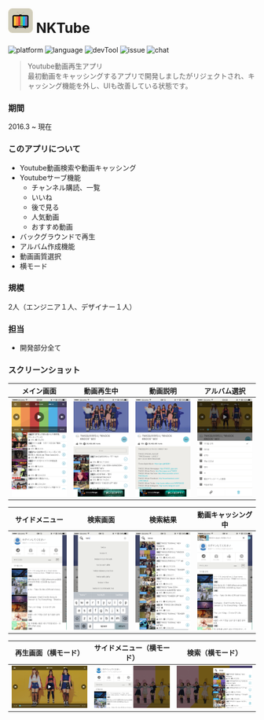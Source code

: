 # ![アイコン](https://github.com/Noodlekim/RESUME/blob/master/images/nktube_p.png?raw=true=50x50) NKTube

![platform](https://img.shields.io/badge/platform-iOS-blue.svg)
![language](https://img.shields.io/badge/language-Swift3-red.svg)
![devTool](https://img.shields.io/badge/devTool-Xcode8-yellow.svg)
![issue](https://img.shields.io/badge/issue-Bitbucket-green.svg)
![chat](https://img.shields.io/badge/chat-Slack-59B89A.svg)

> Youtube動画再生アプリ  
> 最初動画をキャッシングするアプリで開発しましたがリジェクトされ、キャッシング機能を外し、UIも改善している状態です。

### 期間
2016.3 ~ 現在

### このアプリについて
- Youtube動画検索や動画キャッシング
- Youtubeサーブ機能
  - チャンネル購読、一覧
  - いいね
  - 後で見る
  - 人気動画
  - おすすめ動画
- バックグラウンドで再生
- アルバム作成機能
- 動画画質選択
- 横モード

### 規模
2人（エンジニア１人、デザイナー１人）

### 担当
- 開発部分全て

### スクリーンショット
| メイン画面 | 動画再生中 | 動画説明 | アルバム選択 |
| :--: | :--: | :--: | :--: |
|![](https://github.com/Noodlekim/RESUME/blob/master/images/screenshots/nktube/IMG_2755.PNG?raw=true)|![](https://github.com/Noodlekim/RESUME/blob/master/images/screenshots/nktube/IMG_2757.PNG?raw=true)|![](https://github.com/Noodlekim/RESUME/blob/master/images/screenshots/nktube/IMG_2758.PNG?raw=true)|![](https://github.com/Noodlekim/RESUME/blob/master/images/screenshots/nktube/IMG_2767.PNG?raw=true)|

| サイドメニュー | 検索画面 | 検索結果 | 動画キャッシング中 |
| :--: | :--: | :--: | :--: |
|![](https://github.com/Noodlekim/RESUME/blob/master/images/screenshots/nktube/IMG_2759.PNG?raw=true)|![](https://github.com/Noodlekim/RESUME/blob/master/images/screenshots/nktube/IMG_2761.PNG?raw=true)|![](https://github.com/Noodlekim/RESUME/blob/master/images/screenshots/nktube/IMG_2760.PNG?raw=true)|![](https://github.com/Noodlekim/RESUME/blob/master/images/screenshots/nktube/IMG_2762.PNG?raw=true)|

| 再生画面（横モード） | サイドメニュー（横モード） | 検索（横モード） |
| :--: | :--: | :--: |
|![](https://github.com/Noodlekim/RESUME/blob/master/images/screenshots/nktube/IMG_2766.PNG?raw=true)|![](https://github.com/Noodlekim/RESUME/blob/master/images/screenshots/nktube/IMG_2771.PNG?raw=true)|![](https://github.com/Noodlekim/RESUME/blob/master/images/screenshots/nktube/IMG_2772.PNG?raw=true)|
